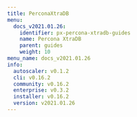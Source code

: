 ```yaml
---
title: PerconaXtraDB
menu:
  docs_v2021.01.26:
    identifier: px-percona-xtradb-guides
    name: Percona XtraDB
    parent: guides
    weight: 10
menu_name: docs_v2021.01.26
info:
  autoscaler: v0.1.2
  cli: v0.16.2
  community: v0.16.2
  enterprise: v0.3.2
  installer: v0.16.2
  version: v2021.01.26
---
```


